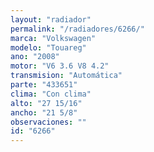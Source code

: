 ```yaml
---
layout: "radiador"
permalink: "/radiadores/6266/"
marca: "Volkswagen"
modelo: "Touareg"
ano: "2008"
motor: "V6 3.6 V8 4.2"
transmision: "Automática"
parte: "433651"
clima: "Con clima"
alto: "27 15/16"
ancho: "21 5/8"
observaciones: ""
id: "6266"
---
```



